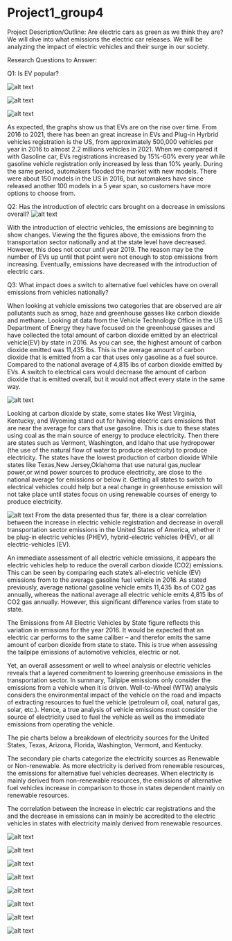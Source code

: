 # Project1_group4

Project Description/Outline: Are electric cars as green as we think they are? We will dive into what emissions the electric car releases. We will be analyzing the impact of electric vehicles and their surge in our society.

Research Questions to Answer: 

Q1: Is EV popular?

![alt text](https://github.com/nhle95/Project1_group4/blob/ac0bff691c9099853dc544b06ee3996eda48658e/output/Electric%20and%20Plug-in%20Hybrid%20Vehicle%20Registrations.jpeg?raw=true)

![alt text](https://github.com/nhle95/Project1_group4/blob/715b0d012f41ecc54e432fc5d3027a5f428387e6/output/Percentage%20Change%20in%20Vehicle%20Registrations%20Over%20Year.jpeg?raw=true)

![alt text](https://github.com/nhle95/Project1_group4/blob/715b0d012f41ecc54e432fc5d3027a5f428387e6/output/Number%20of%20EV%20models,%202016-2021.jpeg?raw=true)


As expected, the graphs show us that EVs are on the rise over time. From 2016 to 2021, there has been an great increase in EVs and Plug-in Hyrbrid vehicles registration is the US, from approximately 500,000 vehicles per year in 2016 to almost 2.2 millions vehicles in 2021. When we compared it with Gasoline car, EVs registrations increased by 15%-60% every year while gasoline vehicle registration only increased by less than 10% yearly. During the same period, automakers flooded the market with new models. There were about 150 models in the US in 2016, but automakers have since released another 100 models in a 5 year span, so customers have more options to choose from. 





Q2: Has the introduction of electric cars brought on a decrease in emissions overall? 
![alt text](https://github.com/nhle95/Project1_group4/blob/main/output/NationalvsTexasEmissions.jpeg)

With the introduction of electric vehicles, the emissions are beginning to show changes. Viewing the the figures above, the emissions from the transportation sector nationally and at the state level have decreased. However, this does not occur until year 2019. The reason may be the number of EVs up until that point were not enough to stop emissions from increasing. Eventually, emissions have decreased with the introduction of electric cars.

Q3:  What impact does a switch to alternative fuel vehicles have on overall emissions from vehicles nationally?

When looking at vehicle emissions two categories that are  observed are air pollutants such as smog, haze and greenhouse gasses like carbon dioxide and methane. Looking at data from the Vehicle Technology Office in the US Department  of Energy  they have focused on the greenhouse gasses and have collected the total amount of carbon dioxide emitted by an electrical vehicle(EV) by state in 2016. As you can see, the highest amount of carbon dioxide emitted was 11,435 lbs.  This is the average amount of carbon dioxide that is emitted  from a car  that uses only gasoline as a fuel source. Compared  to the  national average of 4,815 lbs of carbon dioxide emitted by EVs.  A switch to electrical cars would decrease the amount of carbon dioxide that is emitted overall, but it would not affect every state in the same way.

![alt text](https://github.com/nhle95/Project1_group4/blob/88a019ea7805a9c9f694e5b90339dab6878f30a6/output/Electrical%20vs%20Gasoline%20National%20Emmisions.jpeg?raw=true)

Looking at carbon dioxide by state, some states like West Virginia, Kentucky, and Wyoming stand out for having electric cars emissions that are near the average  for cars that use gasoline.   This is due to these states using coal as the main source of energy to produce  electricity. Then there are states such as Vermont, Washington, and Idaho that use hydropower (the use of the natural flow of water to produce electricity) to produce electricity. The states have the lowest production of carbon dioxide  While states like Texas,New Jersey,Oklahoma  that use natural gas,nuclear power,or wind power  sources to produce electricity, are close to the national average for emissions or below it.  Getting all states to switch to electrical vehicles could help but a real change in greenhouse emission will not take place until states focus on using renewable courses of energy to produce electricity.

![alt text](https://github.com/nhle95/Project1_group4/blob/781f8e6787839f8cca8e273e3de42a0a3d72daf0/output/Emmisions%20From%20All%20Electrical%20Vehichles%20By%20State.jpeg?raw=true)
From the data presented thus far, there is a clear correlation between the increase in electric vehicle registration and decrease in overall transportation sector emissions in the United States of America, whether it be plug-in electric vehicles (PHEV), hybrid-electric vehicles (HEV), or all electric-vehicles (EV).

An immediate assessment of all electric vehicle emissions, it appears the electric vehicles help to reduce the overall carbon dioxide (CO2) emissions. This can be seen by comparing each state’s all-electric vehicle (EV) emissions from to the average gasoline fuel vehicle in 2016. As stated previously, average national gasoline vehicle emits 11,435 lbs of CO2 gas annually, whereas the national average all electric vehicle emits 4,815 lbs of CO2 gas annually. However, this significant difference varies from state to state.

The Emissions from All Electric Vehicles by State figure reflects this variation in emissions for the year 2016. It would be expected that an electric car performs to the same caliber – and therefor emits the same amount of carbon dioxide from state to state. This is true when assessing the tailpipe emissions of automotive vehicles, electric or not.

Yet, an overall assessment or well to wheel analysis or electric vehicles reveals that a layered commitment to lowering greenhouse emissions in the transportation sector. In summary, Tailpipe emissions only consider the emissions from a vehicle when it is driven.  Well-to-Wheel (WTW) analysis considers the environmental impact of the vehicle on the road and impacts of extracting resources to fuel the vehicle (petroleum oil, coal, natural gas, solar, etc.). Hence, a true analysis of vehicle emissions must consider the source of electricity used to fuel the vehicle as well as the immediate emissions from operating the vehicle.

The pie charts below a breakdown of electricity sources for the United States, Texas, Arizona, Florida, Washington, Vermont, and Kentucky.

The secondary pie charts categorize the electricity sources as Renewable or Non-renewable. As more electricity is derived from renewable resources, the emissions for alternative fuel vehicles decreases. When electricity is mainly derived from non-renewable resources, the emissions of alternative fuel vehicles increase in comparison to those in states dependent mainly on renewable resources.  

The correlation between the increase  in electric car registrations and the  and the decrease in emissions can in mainly be accredited to the electric vehicles in states with electricity mainly derived from renewable resources.


![alt text](https://github.com/nhle95/Project1_group4/blob/6f57baf27b6dcdd9446cd29a30ac595ca10a3b28/output/US%20Average%20Electricity%20Sources%20(2015-2020).jpeg?raw=true)

![alt text](https://github.com/nhle95/Project1_group4/blob/6f57baf27b6dcdd9446cd29a30ac595ca10a3b28/output/US%20Renewable%20vs.%20Non-Renewable.jpeg?raw=true)

![alt text](https://github.com/nhle95/Project1_group4/blob/6f57baf27b6dcdd9446cd29a30ac595ca10a3b28/output/Texas%20Electricity%20Sources%20(2015-2020).jpeg?raw=true)

![alt text](https://github.com/nhle95/Project1_group4/blob/6f57baf27b6dcdd9446cd29a30ac595ca10a3b28/output/Texas%20Renewable%20vs.%20Non-Renewable.jpeg?raw=true)

![alt text](https://github.com/nhle95/Project1_group4/blob/ec89ddc275fd41d431df8399aa0363be3ac34680/output/Texas%20Well%20to%20Wheel%20Emissions.jpeg?raw=true)

![alt text](https://github.com/nhle95/Project1_group4/blob/6f57baf27b6dcdd9446cd29a30ac595ca10a3b28/output/Vermont%20Electricity%20Sources%20(2015-2020).jpeg?raw=true)

![alt text](https://github.com/nhle95/Project1_group4/blob/6f57baf27b6dcdd9446cd29a30ac595ca10a3b28/output/Vermont%20Renewable%20vs.%20Non-Renewable.jpeg?raw=true)

![alt text](https://github.com/nhle95/Project1_group4/blob/ec89ddc275fd41d431df8399aa0363be3ac34680/output/Vermont%20Well%20to%20Wheel%20Emissions.jpeg?raw=true)
